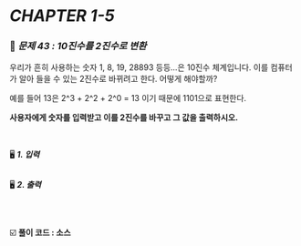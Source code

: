 # _CHAPTER 1-5_

###  :pencil: ***문제 43 :  10진수를 2진수로 변환***

우리가 흔히 사용하는 숫자 1, 8, 19, 28893 등등...은 10진수 체계입니다.
이를 컴퓨터가 알아 들을 수 있는 2진수로 바뀌려고 한다. 어떻게 해야할까?

예를 들어 13은 2^3 + 2^2 + 2^0 = 13 이기 때문에 1101으로 표현한다.

**사용자에게 숫자를 입력받고 이를 2진수를 바꾸고 그 값을 출력하시오.**

<br>

:desktop_computer: ***1. 입력***

```javascript

```

:desktop_computer: ***2. 출력***

```javascript

```

<br>

:ballot_box_with_check: **풀이 코드  : 소스**

